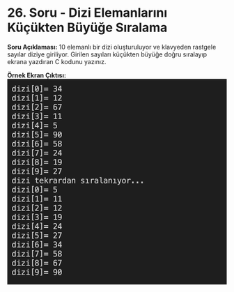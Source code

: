 # 26. Soru -  Dizi Elemanlarını Küçükten Büyüğe Sıralama

**Soru Açıklaması:**
10 elemanlı bir dizi oluşturuluyor ve klavyeden rastgele sayılar diziye giriliyor.
Girilen sayıları küçükten büyüğe doğru sıralayıp ekrana yazdıran C kodunu yazınız.

**Örnek Ekran Çıktısı:** 
![alt text](../Ekran-Çıktıları/Ekran-Resmi_26.png)